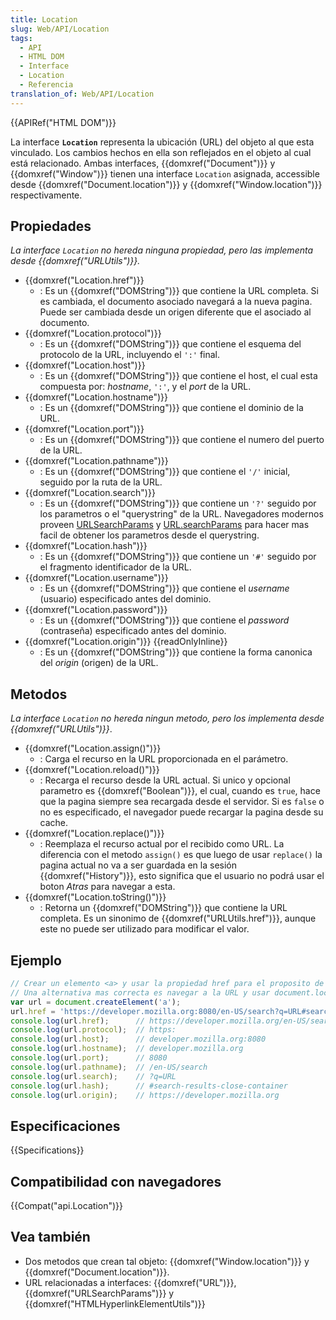 ```yaml
---
title: Location
slug: Web/API/Location
tags:
  - API
  - HTML DOM
  - Interface
  - Location
  - Referencia
translation_of: Web/API/Location
---
```


{{APIRef("HTML DOM")}}

La interface **`Location`** representa la ubicación (URL) del objeto al que esta vinculado. Los cambios hechos en ella son reflejados en el objeto al cual está relacionado. Ambas interfaces, {{domxref("Document")}} y {{domxref("Window")}} tienen una interface `Location` asignada, accessible desde {{domxref("Document.location")}} y {{domxref("Window.location")}} respectivamente.

## Propiedades

_La interface `Location`_ _no hereda ninguna propiedad, pero las implementa desde {{domxref("URLUtils")}}._

- {{domxref("Location.href")}}
  - : Es un {{domxref("DOMString")}} que contiene la URL completa. Si es cambiada, el documento asociado navegará a la nueva pagina. Puede ser cambiada desde un origen diferente que el asociado al documento.
- {{domxref("Location.protocol")}}
  - : Es un {{domxref("DOMString")}} que contiene el esquema del protocolo de la URL, incluyendo el `':'` final.
- {{domxref("Location.host")}}
  - : Es un {{domxref("DOMString")}} que contiene el host, el cual esta compuesta por: _hostname_, `':'`, y el _port_ de la URL.
- {{domxref("Location.hostname")}}
  - : Es un {{domxref("DOMString")}} que contiene el dominio de la URL.
- {{domxref("Location.port")}}
  - : Es un {{domxref("DOMString")}} que contiene el numero del puerto de la URL.
- {{domxref("Location.pathname")}}
  - : Es un {{domxref("DOMString")}} que contiene el `'/'` inicial, seguido por la ruta de la URL.
- {{domxref("Location.search")}}
  - : Es un {{domxref("DOMString")}} que contiene un `'?'` seguido por los parametros o el "querystring" de la URL. Navegadores modernos proveen [URLSearchParams](/es/docs/Web/API/URLSearchParams/get#Example) y [URL.searchParams](/es/docs/Web/API/URL/searchParams#Example) para hacer mas facil de obtener los parametros desde el querystring.
- {{domxref("Location.hash")}}
  - : Es un {{domxref("DOMString")}} que contiene un `'#'` seguido por el fragmento identificador de la URL.
- {{domxref("Location.username")}}
  - : Es un {{domxref("DOMString")}} que contiene el _username_ (usuario) especificado antes del dominio.
- {{domxref("Location.password")}}
  - : Es un {{domxref("DOMString")}} que contiene el _password_ (contraseña) especificado antes del dominio.
- {{domxref("Location.origin")}} {{readOnlyInline}}
  - : Es un {{domxref("DOMString")}} que contiene la forma canonica del _origin_ (origen) de la URL.

## Metodos

_La interface `Location` no hereda ningun metodo, pero los implementa desde {{domxref("URLUtils")}}_.

- {{domxref("Location.assign()")}}
  - : Carga el recurso en la URL proporcionada en el parámetro.
- {{domxref("Location.reload()")}}
  - : Recarga el recurso desde la URL actual. Si unico y opcional parametro es {{domxref("Boolean")}}, el cual, cuando es `true`, hace que la pagina siempre sea recargada desde el servidor. Si es `false` o no es especificado, el navegador puede recargar la pagina desde su cache.
- {{domxref("Location.replace()")}}
  - : Reemplaza el recurso actual por el recibido como URL. La diferencia con el metodo `assign()` es que luego de usar `replace()` la pagina actual no va a ser guardada en la sesión {{domxref("History")}}, esto significa que el usuario no podrá usar el boton _Atras_ para navegar a esta.
- {{domxref("Location.toString()")}}
  - : Retorna un {{domxref("DOMString")}} que contiene la URL completa. Es un sinonimo de {{domxref("URLUtils.href")}}, aunque este no puede ser utilizado para modificar el valor.

## Ejemplo

```js
// Crear un elemento <a> y usar la propiedad href para el proposito de este ejemplo.
// Una alternativa mas correcta es navegar a la URL y usar document.location o window.location
var url = document.createElement('a');
url.href = 'https://developer.mozilla.org:8080/en-US/search?q=URL#search-results-close-container';
console.log(url.href);      // https://developer.mozilla.org/en-US/search?q=URL#search-results-close-container
console.log(url.protocol);  // https:
console.log(url.host);      // developer.mozilla.org:8080
console.log(url.hostname);  // developer.mozilla.org
console.log(url.port);      // 8080
console.log(url.pathname);  // /en-US/search
console.log(url.search);    // ?q=URL
console.log(url.hash);      // #search-results-close-container
console.log(url.origin);    // https://developer.mozilla.org
```

## Especificaciones

{{Specifications}}

## Compatibilidad con navegadores

{{Compat("api.Location")}}

## Vea también

- Dos metodos que crean tal objeto: {{domxref("Window.location")}} y {{domxref("Document.location")}}.
- URL relacionadas a interfaces: {{domxref("URL")}}, {{domxref("URLSearchParams")}} y {{domxref("HTMLHyperlinkElementUtils")}}
